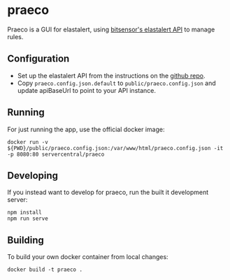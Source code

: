 # praeco

Praeco is a GUI for elastalert, using [bitsensor's elastalert API](https://github.com/bitsensor/elastalert) to manage rules.

## Configuration

- Set up the elastalert API from the instructions on the [github repo](https://github.com/bitsensor/elastalert#docker-installation).
- Copy `praeco.config.json.default` to `public/praeco.config.json` and update apiBaseUrl to point to your API instance.

## Running

For just running the app, use the official docker image:

```
docker run -v ${PWD}/public/praeco.config.json:/var/www/html/praeco.config.json -it -p 8080:80 servercentral/praeco
```

## Developing

If you instead want to develop for praeco, run the built it development server:

```
npm install
npm run serve
```

## Building

To build your own docker container from local changes:

```
docker build -t praeco .
```

